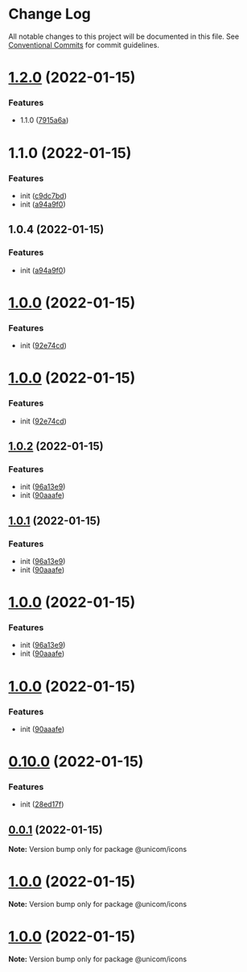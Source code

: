 # Change Log

All notable changes to this project will be documented in this file.
See [Conventional Commits](https://conventionalcommits.org) for commit guidelines.

# [1.2.0](https://github.com/maxiangsai/un-lib/compare/@unicom/icons@1.1.0...@unicom/icons@1.2.0) (2022-01-15)

### Features

- 1.1.0 ([7915a6a](https://github.com/maxiangsai/un-lib/commit/7915a6acd62b2dccedbd91077f6bef41350e76be))

# 1.1.0 (2022-01-15)

### Features

- init ([c9dc7bd](https://github.com/maxiangsai/un-lib/commit/c9dc7bd8028e9c8bb0169b96202f3bc0a6ee9d65))
- init ([a94a9f0](https://github.com/maxiangsai/un-lib/commit/a94a9f0f0cd191a87985f26c5128217356ba2fd0))

## 1.0.4 (2022-01-15)

### Features

- init ([a94a9f0](https://github.com/maxiangsai/unicom-lib/commit/a94a9f0f0cd191a87985f26c5128217356ba2fd0))

# [1.0.0](https://github.com/maxiangsai/unicom-lib/compare/@unicom/icons@1.0.2...@unicom/icons@1.0.0) (2022-01-15)

### Features

- init ([92e74cd](https://github.com/maxiangsai/unicom-lib/commit/92e74cd1f942d46d9f1193109d322332d23c388d))

# [1.0.0](https://github.com/maxiangsai/unicom-lib/compare/@unicom/icons@1.0.2...@unicom/icons@1.0.0) (2022-01-15)

### Features

- init ([92e74cd](https://github.com/maxiangsai/unicom-lib/commit/92e74cd1f942d46d9f1193109d322332d23c388d))

## [1.0.2](https://github.com/maxiangsai/unicom-lib/compare/@unicom/icons@0.10.0...@unicom/icons@1.0.2) (2022-01-15)

### Features

- init ([96a13e9](https://github.com/maxiangsai/unicom-lib/commit/96a13e9fff676f6bc203904beda6df5a3a4ef8e1))
- init ([90aaafe](https://github.com/maxiangsai/unicom-lib/commit/90aaafe9293d340659fb40dea0465024eaf33b58))

## [1.0.1](https://github.com/maxiangsai/unicom-lib/compare/@unicom/icons@0.10.0...@unicom/icons@1.0.1) (2022-01-15)

### Features

- init ([96a13e9](https://github.com/maxiangsai/unicom-lib/commit/96a13e9fff676f6bc203904beda6df5a3a4ef8e1))
- init ([90aaafe](https://github.com/maxiangsai/unicom-lib/commit/90aaafe9293d340659fb40dea0465024eaf33b58))

# [1.0.0](https://github.com/maxiangsai/unicom-lib/compare/@unicom/icons@0.10.0...@unicom/icons@1.0.0) (2022-01-15)

### Features

- init ([96a13e9](https://github.com/maxiangsai/unicom-lib/commit/96a13e9fff676f6bc203904beda6df5a3a4ef8e1))
- init ([90aaafe](https://github.com/maxiangsai/unicom-lib/commit/90aaafe9293d340659fb40dea0465024eaf33b58))

# [1.0.0](https://github.com/maxiangsai/unicom-lib/compare/@unicom/icons@0.10.0...@unicom/icons@1.0.0) (2022-01-15)

### Features

- init ([90aaafe](https://github.com/maxiangsai/unicom-lib/commit/90aaafe9293d340659fb40dea0465024eaf33b58))

# [0.10.0](https://github.com/maxiangsai/unicom-lib/compare/@unicom/icons@1.0.0...@unicom/icons@0.10.0) (2022-01-15)

### Features

- init ([28ed17f](https://github.com/maxiangsai/unicom-lib/commit/28ed17f56400143320c6029ec172acd29a85e498))

## [0.0.1](https://github.com/maxiangsai/unicom-lib/compare/@unicom/icons@1.0.0...@unicom/icons@0.0.1) (2022-01-15)

**Note:** Version bump only for package @unicom/icons

# [1.0.0](https://github.com/maxiangsai/unicom-lib/compare/@unicom/icons@1.0.0...@unicom/icons@1.0.0) (2022-01-15)

**Note:** Version bump only for package @unicom/icons

# [1.0.0](https://github.com/maxiangsai/unicom-lib/compare/@unicom/icons@1.0.1...@unicom/icons@1.0.0) (2022-01-15)

**Note:** Version bump only for package @unicom/icons
